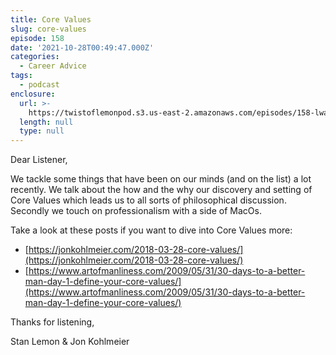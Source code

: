 ```yaml
---
title: Core Values
slug: core-values
episode: 158
date: '2021-10-28T00:49:47.000Z'
categories:
  - Career Advice
tags:
  - podcast
enclosure:
  url: >-
    https://twistoflemonpod.s3.us-east-2.amazonaws.com/episodes/158-lwatol-20211028.mp3
  length: null
  type: null
---
```


Dear Listener,

We tackle some things that have been on our minds (and on the list) a lot recently. We talk about the how and the why our discovery and setting of Core Values which leads us to all sorts of philosophical discussion. Secondly we touch on professionalism with a side of MacOs.

Take a look at these posts if you want to dive into Core Values more:

- [https://jonkohlmeier.com/2018-03-28-core-values/](https://jonkohlmeier.com/2018-03-28-core-values/)
- [https://www.artofmanliness.com/2009/05/31/30-days-to-a-better-man-day-1-define-your-core-values/](https://www.artofmanliness.com/2009/05/31/30-days-to-a-better-man-day-1-define-your-core-values/)

Thanks for listening,

Stan Lemon & Jon Kohlmeier
